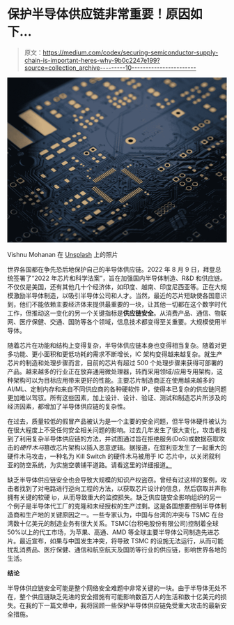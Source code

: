 # 保护半导体供应链非常重要！原因如下…

> 原文：<https://medium.com/codex/securing-semiconductor-supply-chain-is-important-heres-why-9b0c2247e199?source=collection_archive---------10----------------------->

![](img/c8f01914e3253aa4c3405a50e9495792.png)

Vishnu Mohanan 在 [Unsplash](https://unsplash.com?utm_source=medium&utm_medium=referral) 上的照片

世界各国都在争先恐后地保护自己的半导体供应链。2022 年 8 月 9 日，拜登总统签署了“2022 年芯片和科学法案”，旨在加强国内半导体制造、R&D 和供应链。不仅仅是美国，还有其他几十个经济体，如印度、越南、印度尼西亚等。正在大规模激励半导体制造，以吸引半导体公司和人才。当然，最近的芯片短缺使各国意识到，他们不能依赖主要经济体来提供最重要的一块，让其他一切都在这个数字时代工作，但推动这一变化的另一个关键指标是**供应链安全**。从消费产品、通信、物联网、医疗保健、交通、国防等各个领域，信息技术都变得至关重要。大规模使用半导体。

随着芯片在功能和结构上变得复杂，半导体供应链本身也变得相当复杂。随着对更多功能、更小面积和更低功耗的需求不断增长，IC 架构变得越来越复杂。就生产芯片的制造和处理步骤而言，目前的芯片有超过 500 个处理步骤来获得可部署的产品。越来越多的行业正在放弃通用微处理器，转而采用领域/应用专用架构，这种架构可以为目标应用带来更好的性能。主要芯片制造商正在使用越来越多的 AI/ML、定制内存和来自不同供应商的各种硬软件 IP，使得本已复杂的供应链问题更加难以驾驭。所有这些因素，加上设计、设计、验证、测试和制造芯片所涉及的经济因素，都增加了半导体供应链的复杂性。

在过去，质量较低的假冒产品被认为是一个主要的安全问题，但半导体硬件被认为在很大程度上不受任何安全相关问题的影响。过去几年发生了很大变化，攻击者找到了利用复杂半导体供应链的方法，并试图通过旨在拒绝服务(DoS)或数据窃取攻击的*硬件木马*篡改芯片架构以插入恶意逻辑。据报道，在叙利亚发生了一起重大的硬件木马攻击，一种名为 Kill Switch 的硬件木马被用于 IC 芯片中，以关闭叙利亚的防空系统，为实施空袭铺平道路。请看这里的详细报道[。](https://abcnews.go.com/Technology/story?id=3702807&page=1)

缺乏半导体供应链安全也会导致大规模的知识产权盗窃。曾经有过这样的案例，攻击者找到了对电路进行逆向工程的方法，以获取芯片设计的信息，然后窃取并声称拥有关键的软硬 ip，从而导致重大的监控损失。缺乏供应链安全影响组织的另一个例子是半导体代工厂的克隆和未经授权的生产过剩。这是各国想要控制半导体制造商和生产地的关键原因之一。一些专家认为，中国与台湾的冲突与 TSMC 在台湾数十亿美元的制造业务有很大关系。TSMC(台积电股份有限公司)控制着全球 50%以上的代工市场，为苹果、高通、AMD 等全球主要半导体公司制造先进芯片。最近宣布，如果与中国发生冲突，将导致 TSMC 的设施无法运行，从而可能扰乱消费品、医疗保健、通信和航空航天及国防等行业的供应链，影响世界各地的生活。

**结论**

半导体供应链安全可能是整个网络安全难题中非常关键的一块。由于半导体无处不在，整个供应链缺乏先进的安全措施有可能影响数百万人的生活和数十亿美元的损失。在我的下一篇文章中，我将回顾一些保护半导体供应链免受重大攻击的最新安全措施。